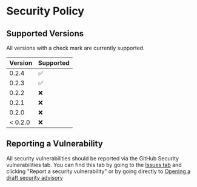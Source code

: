 # Security Policy

## Supported Versions

All versions with a check mark are currently supported.

| Version | Supported          |
| ------- | ------------------ |
| 0.2.4   | :white_check_mark: |
| 0.2.3   | :white_check_mark: |
| 0.2.2   | :x:                |
| 0.2.1   | :x:                |
| 0.2.0   | :x:                |
| < 0.2.0 | :x:                |

## Reporting a Vulnerability

All security vulnerabilities should be reported via the GitHub Security vulnerabilities tab. You can find this tab by going to the [Issues tab](https://github.com/invernyx/smartcars-3-public-api/issues/new/choose) and clicking "Report a security vulnerability" or by going directly to [Opening a draft security advisory](https://github.com/invernyx/smartcars-3-public-api/security/advisories/new)
